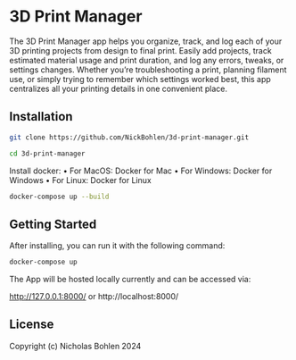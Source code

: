 # 3D Print Manager
The 3D Print Manager app helps you organize, track, and log each of your 3D printing projects from design to final print. Easily add projects, track estimated material usage and print duration, and log any errors, tweaks, or settings changes. Whether you’re troubleshooting a print, planning filament use, or simply trying to remember which settings worked best, this app centralizes all your printing details in one convenient place.

## Installation
```bash
git clone https://github.com/NickBohlen/3d-print-manager.git

cd 3d-print-manager
```
Install docker:
	•	For MacOS: Docker for Mac
	•	For Windows: Docker for Windows
	•	For Linux: Docker for Linux
```bash
docker-compose up --build
```

## Getting Started

After installing, you can run it with the following command:
```bash
docker-compose up
```
The App will be hosted locally currently and can be accessed via:

http://127.0.0.1:8000/
or
http://localhost:8000/

## License

Copyright (c) Nicholas Bohlen 2024

